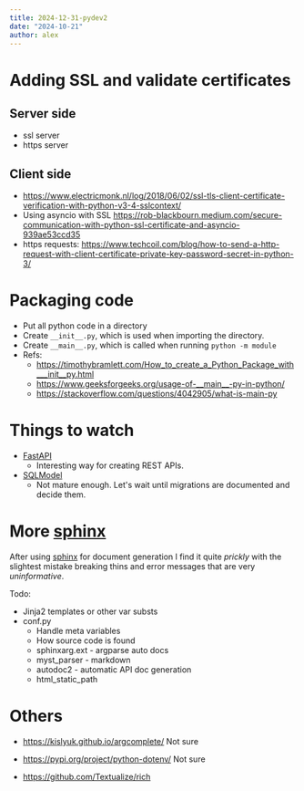 ```yaml
---
title: 2024-12-31-pydev2
date: "2024-10-21"
author: alex
---
```

# Adding SSL and validate certificates

## Server side

- ssl server
- https server

## Client side

- https://www.electricmonk.nl/log/2018/06/02/ssl-tls-client-certificate-verification-with-python-v3-4-sslcontext/
- Using asyncio with SSL https://rob-blackbourn.medium.com/secure-communication-with-python-ssl-certificate-and-asyncio-939ae53ccd35
- https requests: https://www.techcoil.com/blog/how-to-send-a-http-request-with-client-certificate-private-key-password-secret-in-python-3/

# Packaging code

- Put all python code in a directory
- Create `__init__.py`, which is used when importing the directory.
- Create `__main__.py`, which is called when running `python -m module`
- Refs:
  - https://timothybramlett.com/How_to_create_a_Python_Package_with___init__py.html
  - https://www.geeksforgeeks.org/usage-of-__main__-py-in-python/
  - https://stackoverflow.com/questions/4042905/what-is-main-py

# Things to watch

- [FastAPI](https://fastapi.tiangolo.com/)
  - Interesting way for creating REST APIs.
- [SQLModel](https://sqlmodel.tiangolo.com/)
  - Not mature enough.  Let's wait until migrations are documented and decide them.

# More [sphinx][sphinx]

After using [sphinx][sphinx] for document generation I find it quite _prickly_
with the slightest mistake breaking thins and error messages that are very 
*uninformative*.

Todo:

- Jinja2 templates or other var substs
- conf.py
  - Handle meta variables
  - How source code is found
  - sphinxarg.ext - argparse auto docs
  - myst_parser - markdown
  - autodoc2 - automatic API doc generation
  - html_static_path


# Others

- https://kislyuk.github.io/argcomplete/ Not sure
- https://pypi.org/project/python-dotenv/ Not sure
- https://github.com/Textualize/rich

  [sphinx]: https://www.sphinx-doc.org/en/master/
